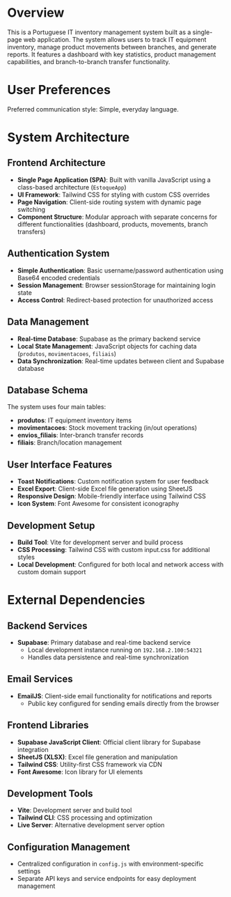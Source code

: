 # Overview

This is a Portuguese IT inventory management system built as a single-page web application. The system allows users to track IT equipment inventory, manage product movements between branches, and generate reports. It features a dashboard with key statistics, product management capabilities, and branch-to-branch transfer functionality.

# User Preferences

Preferred communication style: Simple, everyday language.

# System Architecture

## Frontend Architecture
- **Single Page Application (SPA)**: Built with vanilla JavaScript using a class-based architecture (`EstoqueApp`)
- **UI Framework**: Tailwind CSS for styling with custom CSS overrides
- **Page Navigation**: Client-side routing system with dynamic page switching
- **Component Structure**: Modular approach with separate concerns for different functionalities (dashboard, products, movements, branch transfers)

## Authentication System
- **Simple Authentication**: Basic username/password authentication using Base64 encoded credentials
- **Session Management**: Browser sessionStorage for maintaining login state
- **Access Control**: Redirect-based protection for unauthorized access

## Data Management
- **Real-time Database**: Supabase as the primary backend service
- **Local State Management**: JavaScript objects for caching data (`produtos`, `movimentacoes`, `filiais`)
- **Data Synchronization**: Real-time updates between client and Supabase database

## Database Schema
The system uses four main tables:
- **produtos**: IT equipment inventory items
- **movimentacoes**: Stock movement tracking (in/out operations)
- **envios_filiais**: Inter-branch transfer records
- **filiais**: Branch/location management

## User Interface Features
- **Toast Notifications**: Custom notification system for user feedback
- **Excel Export**: Client-side Excel file generation using SheetJS
- **Responsive Design**: Mobile-friendly interface using Tailwind CSS
- **Icon System**: Font Awesome for consistent iconography

## Development Setup
- **Build Tool**: Vite for development server and build process
- **CSS Processing**: Tailwind CSS with custom input.css for additional styles
- **Local Development**: Configured for both local and network access with custom domain support

# External Dependencies

## Backend Services
- **Supabase**: Primary database and real-time backend service
  - Local development instance running on `192.168.2.100:54321`
  - Handles data persistence and real-time synchronization

## Email Services  
- **EmailJS**: Client-side email functionality for notifications and reports
  - Public key configured for sending emails directly from the browser

## Frontend Libraries
- **Supabase JavaScript Client**: Official client library for Supabase integration
- **SheetJS (XLSX)**: Excel file generation and manipulation
- **Tailwind CSS**: Utility-first CSS framework via CDN
- **Font Awesome**: Icon library for UI elements

## Development Tools
- **Vite**: Development server and build tool
- **Tailwind CLI**: CSS processing and optimization
- **Live Server**: Alternative development server option

## Configuration Management
- Centralized configuration in `config.js` with environment-specific settings
- Separate API keys and service endpoints for easy deployment management